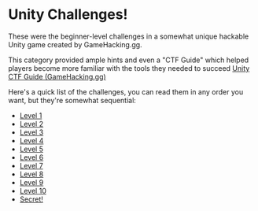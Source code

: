 # Unity Challenges!

These were the beginner-level challenges in a somewhat unique hackable Unity game created by GameHacking.gg.

This category provided ample hints and even a "CTF Guide" which helped players become more familiar with the tools they needed to succeed [Unity CTF Guide (GameHacking.gg)](https://gamehacking.gg/Unity-CTF-Guide-ab23712d46f045b8a7c25ad272234f6d)

Here's a quick list of the challenges, you can read them in any order you want, but they're somewhat sequential:
* [Level 1](Level1.md)
* [Level 2](Level2.md)
* [Level 3](Level3.md)
* [Level 4](Level4.md)
* [Level 5](Level5.md)
* [Level 6](Level6.md)
* [Level 7](Level7.md)
* [Level 8](Level8.md)
* [Level 9](Level9.md)
* [Level 10](Level10.md)
* [Secret!](Secret!.md)